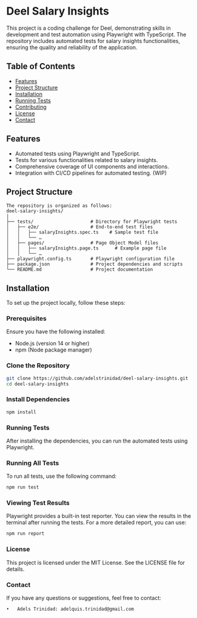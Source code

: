 # Deel Salary Insights

This project is a coding challenge for Deel, demonstrating skills in development and test automation using Playwright with TypeScript. The repository includes automated tests for salary insights functionalities, ensuring the quality and reliability of the application.

## Table of Contents

- [Features](#features)
- [Project Structure](#project-structure)
- [Installation](#installation)
- [Running Tests](#running-tests)
- [Contributing](#contributing)
- [License](#license)
- [Contact](#contact)

## Features

- Automated tests using Playwright and TypeScript.
- Tests for various functionalities related to salary insights.
- Comprehensive coverage of UI components and interactions.
- Integration with CI/CD pipelines for automated testing. (WIP)

## Project Structure
```
The repository is organized as follows:
deel-salary-insights/
│
├── tests/                     # Directory for Playwright tests
│   ├── e2e/                   # End-to-end test files
│   │   ├── salaryInsights.spec.ts    # Sample test file
│   │   └── …
│   ├── pages/                 # Page Object Model files
│   │   ├── salaryInsights.page.ts      # Example page file
│   │   └── …
├── playwright.config.ts       # Playwright configuration file
├── package.json               # Project dependencies and scripts
└── README.md                  # Project documentation
```

## Installation

To set up the project locally, follow these steps:

### Prerequisites

Ensure you have the following installed:

- Node.js (version 14 or higher)
- npm (Node package manager)

### Clone the Repository

```bash
git clone https://github.com/adelstrinidad/deel-salary-insights.git
cd deel-salary-insights
```

### Install Dependencies
```bash
npm install
```

### Running Tests

After installing the dependencies, you can run the automated tests using Playwright.

### Running All Tests

To run all tests, use the following command:
```bash
npm run test
```

### Viewing Test Results

Playwright provides a built-in test reporter. You can view the results in the terminal after running the tests. For a more detailed report, you can use:
```bash
npm run report
```

### License

This project is licensed under the MIT License. See the LICENSE file for details.

### Contact

If you have any questions or suggestions, feel free to contact:

	•	Adels Trinidad: adelquis.trinidad@gmail.com
